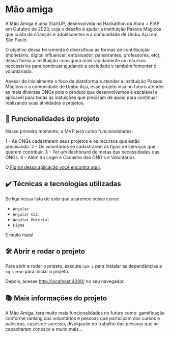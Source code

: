 # Mão amiga

A Mão Amiga é uma StartUP, desenvolvida no Hackathon da Alura + FIAP em Outubro de 2023, cuja o desafio é ajudar a instituição Passos Mágicos que cuida de crianças e adolescentes e a comunidade de Umbu Açu em São Paulo.

O objetivo dessa ferramenta é diversificar as formas de contribuição (monetário, digital influencer, embaixador, palestrantes, professores, etc), dessa forma a instituição consiguirá mais rapidamente os recursos necessários para continuar ajudando a sociedade e também fomentar o voluntariado.

Apesar de inicialmente o foco da plataforma é atender a instituição Passos Mágicos e a comunidade de Umbu Açu, esse projeto visa no futuro atender as mais diversas ONGs pois o produto que desenvolvemos é escalável e aplicavél para todas as instuições que precisam de apoio para continuar realizando suas atividades e projetos.




## 🔨 Funcionalidades do projeto

Nesse primeiro momento, a MVP terá como funcionalidades:

1 - As ONGs cadastrarem seus projetos e os recursos que estão precisando.
2 - Os voluntários se cadastrarem os tipos de serviços que querem contribuir.
3 - Ter um dashboard de metas das necessidades das ONGs.
4 - Além do Login e Cadastro das ONG's e Voluntários.

O [Figma dessa aplicação você encontra aqui](https://www.figma.com/file/VRv7XkOsUUQwa7Fs5SO6wS/Hack-For-Change---Projeto-M%C3%A3o-Amiga?type=design&node-id=34-2&mode=design&t=WOeaXn16b5vTyX5M-0).

## ✔️ Técnicas e tecnologias utilizadas

Se liga nessa lista de tudo que usaremos nesse curso:

- `Angular`
- `Angular CLI`
- `Angular Material`
- `Figma`

E muito mais!

## 🛠️ Abrir e rodar o projeto

Para abrir e rodar o projeto, execute `npm i` para instalar as dependências e `ng serve` para iniciar o projeto.

Depois, acesse <a href="http://localhost:4200/">http://localhost:4200/</a> no seu navegador.


## 📚 Mais informações do projeto

A Mão Amiga, terá muito mais funcionalidades no futuro como: gamificação conforme ranking dos voluntários e pessoas que participam dos cursos e palestras, cases de sucesso, divulgação do trabalho das pessoas que se capacitaram conosco e muito mais...
